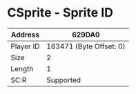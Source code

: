 #  CSprite - Sprite ID
Address   | 629DA0
----------|-------------
Player ID | 163471 (Byte Offset: 0)
Size 	  | 2
Length 	  | 1
SC:R      | Supported



